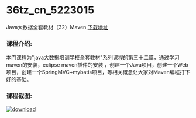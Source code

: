 # 36tz_cn_5223015
Java大数据全套教材（32）Maven
[下载地址](http://www.36tz.cn/article/5223015 "下载地址")
### 课程介绍:
本门课程为"java大数据培训学校全套教材"系列课程的第三十二篇，通过学习maven的安装，eclipse maven插件的安装 ，创建一个Java项目，创建一个Web项目，创建一个SpringMVC+mybatis项目，等相关概念让大家对Maven编程打下好的基础。

### 课程截图:
[![download](http://36tz.cn/muke_img/2022_02_2-63.png "下载地址")](http://www.36tz.cn "下载地址")
